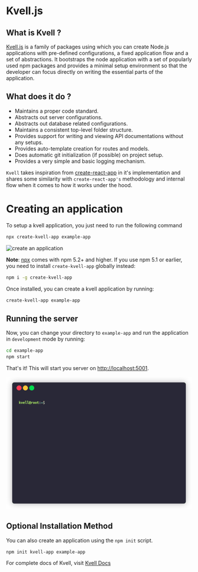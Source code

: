 # Kvell.js

## What is Kvell ?

[Kvell.js](https://www.github.com/nsharma1396/kvell) is a family of packages using which you can create Node.js applications with pre-defined
configurations, a fixed application flow and a set of abstractions. It bootstraps the node application with a set of popularly used npm packages and provides a minimal setup environment so that the developer can focus directly on writing the essential parts of the application.

## What does it do ?

- Maintains a proper code standard.
- Abstracts out server configurations.
- Abstracts out database related configurations.
- Maintains a consistent top-level folder structure.
- Provides support for writing and viewing API documentations without any setups.
- Provides auto-template creation for routes and models.
- Does automatic git initialization (if possible) on project setup.
- Provides a very simple and basic logging mechanism.

`Kvell` takes inspiration from [create-react-app](https://www.create-react-app.dev) in it's implementation and shares some similarity with `create-react-app's` methodology and internal flow when it comes to how it works under the hood.

# Creating an application

To setup a kvell application, you just need to run the following command

```sh
npx create-kvell-app example-app
```

![create an application](website/docs/assets/create-app.gif)


**Note**: [npx](https://medium.com/@maybekatz/introducing-npx-an-npm-package-runner-55f7d4bd282b) comes with npm 5.2+ and higher. If you use npm 5.1 or earlier, you need to install `create-kvell-app` globally instead:


```sh
npm i -g create-kvell-app
```

Once installed, you can create a kvell application by running:

```sh
create-kvell-app example-app
```

## Running the server

Now, you can change your directory to `example-app` and run the application in `development` mode by running:

```sh
cd example-app
npm start
```

That's it! This will start you server on [http://localhost:5001](http://localhost:5001).

![starting the server](website/docs/assets/start-server.gif)

## Optional Installation Method

You can also create an application using the `npm init` script.

```sh
npm init kvell-app example-app
```

For complete docs of Kvell, visit [Kvell Docs](https://kvelljs.now.sh/)
